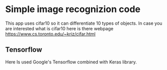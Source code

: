 # Simple image recognizion code
This app uses cifar10 so it can differentiate 10 types of objects. In case you are interested what is cifar10 here is there webpage https://www.cs.toronto.edu/~kriz/cifar.html

## Tensorflow 
Here Is used Google's Tensorflow combined with Keras library.